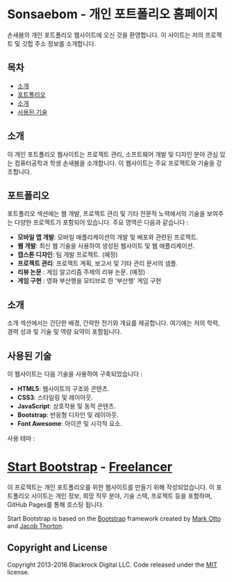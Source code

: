 # Sonsaebom - 개인 포트폴리오 홈페이지

손새봄의 개인 포트폴리오 웹사이트에 오신 것을 환영합니다. 이 사이트는 저의 프로젝트 및 깃헙 주소 정보를 소개합니다.

## 목차

- [소개](#소개)
- [포트폴리오](#포트폴리오)
- [소개](#소개)
- [사용된 기술](#사용된-기술)

## 소개

이 개인 포트폴리오 웹사이트는 프로젝트 관리, 소프트웨어 개발 및 디자인 분야 관심 있는 컴퓨터공학과 학생 손새봄을 소개합니다. 이 웹사이트는 주요 프로젝트와 기술을 강조합니다.

## 포트폴리오

포트폴리오 섹션에는 웹 개발, 프로젝트 관리 및 기타 전문적 노력에서의 기술을 보여주는 다양한 프로젝트가 포함되어 있습니다. 주요 영역은 다음과 같습니다 :

- **모바일 앱 개발**: 모바일 애플리케이션의 개발 및 배포와 관련된 프로젝트.
- **웹 개발**: 최신 웹 기술을 사용하여 생성된 웹사이트 및 웹 애플리케이션.
- **캡스톤 디자인**: 팀 개발 프로젝트. (예정)
- **프로젝트 관리**: 프로젝트 계획, 보고서 및 기타 관리 문서의 샘플.
- **리뷰 논문** : 게임 알고리즘 주제의 리뷰 논문. (예정)
- **게임 구현** : 영화 부산행을 모티브로 한 '부산헹' 게임 구현

## 소개

소개 섹션에서는 간단한 배경, 간략한 전기와 개요를 제공합니다. 여기에는 저의 학력, 경력 성과 및 기술 및 역량 요약이 포함됩니다.

## 사용된 기술

이 웹사이트는 다음 기술을 사용하여 구축되었습니다 :

- **HTML5**: 웹사이트의 구조와 콘텐츠.
- **CSS3**: 스타일링 및 레이아웃.
- **JavaScript**: 상호작용 및 동적 콘텐츠.
- **Bootstrap**: 반응형 디자인 및 레이아웃.
- **Font Awesome**: 아이콘 및 시각적 요소.

사용 테마 : 

# [Start Bootstrap](http://startbootstrap.com/) - [Freelancer](http://startbootstrap.com/template-overviews/freelancer/)

이 프로젝트는 개인 포트폴리오를 위한 웹사이트를 만들기 위해 작성되었습니다. 이 포트폴리오 사이트는 개인 정보, 희망 직무 분야, 기술 스택, 프로젝트 등을 포함하며, GitHub Pages를 통해 호스팅 됩니다.



Start Bootstrap is based on the [Bootstrap](http://getbootstrap.com/) framework created by [Mark Otto](https://twitter.com/mdo) and [Jacob Thorton](https://twitter.com/fat).

## Copyright and License

Copyright 2013-2016 Blackrock Digital LLC. Code released under the [MIT](https://github.com/BlackrockDigital/startbootstrap-freelancer/blob/gh-pages/LICENSE) license.
